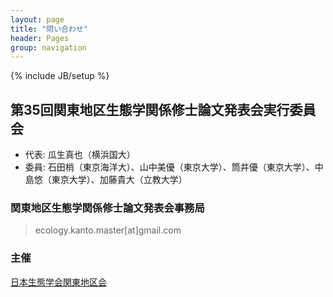 ```yaml
---
layout: page
title: "問い合わせ"
header: Pages
group: navigation
---
```

{% include JB/setup %}

## 第35回関東地区生態学関係修士論文発表会実行委員会

* 代表: 瓜生真也（横浜国大）
* 委員: 石田梢（東京海洋大）、山中美優（東京大学）、筒井優（東京大学）、中島悠（東京大学）、加藤貴大（立教大学）

### 関東地区生態学関係修士論文発表会事務局

> ecology.kanto.master[at]gmail.com


### 主催

 [日本生態学会関東地区会](http://www.esj-k.jp)